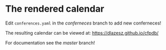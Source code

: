 # The rendered calendar

Edit `conferences.yaml` in the _conferneces_ branch to add new conferneces!

The resulting calendar can be viewed at: https://dlazesz.github.io/cfpdb/

For documentation see the _master_ branch!
